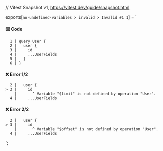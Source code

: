 // Vitest Snapshot v1, https://vitest.dev/guide/snapshot.html

exports[`no-undefined-variables > invalid > Invalid #1 1`] = `
#### ⌨️ Code

      1 | query User {
      2 |   user {
      3 |     id
      4 |     ...UserFields
      5 |   }
      6 | }

#### ❌ Error 1/2

      2 |   user {
    > 3 |     id
        |       ^ Variable "$limit" is not defined by operation "User".
      4 |     ...UserFields

#### ❌ Error 2/2

      2 |   user {
    > 3 |     id
        |       ^ Variable "$offset" is not defined by operation "User".
      4 |     ...UserFields
`;
